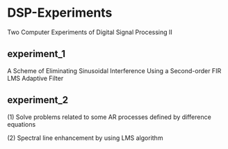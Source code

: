 # DSP-Experiments
Two Computer Experiments of Digital Signal Processing II

## experiment_1
A Scheme of Eliminating Sinusoidal Interference Using a Second-order FIR LMS Adaptive Filter

## experiment_2
(1) Solve problems related to some AR processes defined by difference equations 

(2) Spectral line enhancement by using LMS algorithm
